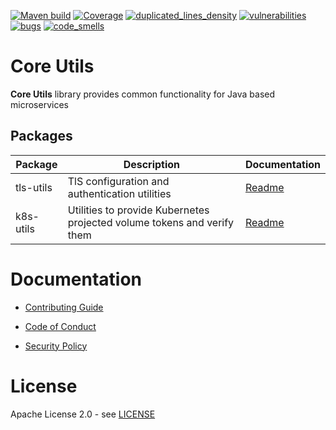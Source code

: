 [![Maven build](https://github.com/Netcracker/qubership-core-utils/actions/workflows/maven-build.yaml/badge.svg)](https://github.com/Netcracker/qubership-core-utils/actions/workflows/maven-build.yaml)
[![Coverage](https://sonarcloud.io/api/project_badges/measure?metric=coverage&project=Netcracker_qubership-core-utils)](https://sonarcloud.io/summary/overall?id=Netcracker_qubership-core-utils)
[![duplicated_lines_density](https://sonarcloud.io/api/project_badges/measure?metric=duplicated_lines_density&project=Netcracker_qubership-core-utils)](https://sonarcloud.io/summary/overall?id=Netcracker_qubership-core-utils)
[![vulnerabilities](https://sonarcloud.io/api/project_badges/measure?metric=vulnerabilities&project=Netcracker_qubership-core-utils)](https://sonarcloud.io/summary/overall?id=Netcracker_qubership-core-utils)
[![bugs](https://sonarcloud.io/api/project_badges/measure?metric=bugs&project=Netcracker_qubership-core-utils)](https://sonarcloud.io/summary/overall?id=Netcracker_qubership-core-utils)
[![code_smells](https://sonarcloud.io/api/project_badges/measure?metric=code_smells&project=Netcracker_qubership-core-utils)](https://sonarcloud.io/summary/overall?id=Netcracker_qubership-core-utils)

# Core Utils

**Core Utils** library provides common functionality for Java based microservices

## Packages

|Package|Description|Documentation|
|---|---|---|
|tls-utils|TlS configuration and authentication utilities|[Readme](tls/README.md)|
|k8s-utils|Utilities to provide Kubernetes projected volume tokens and verify them|[Readme](k8s/README.md)|

# Documentation

- [Contributing Guide](CONTRIBUTING.md)
- [Code of Conduct](CODE-OF-CONDUCT.md)
  
- [Security Policy](SECURITY.md)

# License

Apache License 2.0 - see [LICENSE](LICENSE)

